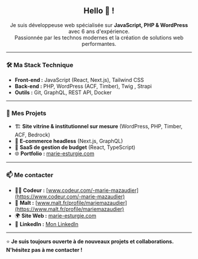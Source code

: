 

<h2 align="center"> Hello 👋 ! </h2>

<p align="center">
Je suis développeuse web spécialisée sur <strong>JavaScript, PHP & WordPress</strong> avec 6 ans d'expérience.<br>
Passionnée par les technos modernes et la création de solutions web performantes.
</p>

---

### 🛠️ Ma Stack Technique
- **Front-end :** JavaScript (React, Next.js), Tailwind CSS  
- **Back-end :** PHP, WordPress (ACF, Timber), Twig , Strapi
- **Outils :** Git, GraphQL, REST API, Docker


---

### 🚀 Mes Projets  
- 🏗️ **Site vitrine & institutionnel sur mesure** (WordPress, PHP, Timber, ACF, Bedrock)  
- 🛒 **E-commerce headless** (Next.js, GraphQL)  
- 💼 **SaaS de gestion de budget** (React, TypeScript)  
- 🌐 **Portfolio :** [marie-esturgie.com](https://marie-esturgie.com)  

---

### 📫 Me contacter  
- 👩‍💻 **Codeur :** [www.codeur.com/-marie-mazaudier](https://www.codeur.com/-marie-mazaudier)  
- 🚀 **Malt :** [www.malt.fr/profile/mariemazaudier](https://www.malt.fr/profile/mariemazaudier)  
- 🌍 **Site Web :** [marie-esturgie.com](https://marie-esturgie.com)  
- 💼 **LinkedIn :** [Mon LinkedIn](https://linkedin.com/in/marie-esturgie)  

---

⭐ **Je suis toujours ouverte à de nouveaux projets et collaborations. N'hésitez pas à me contacter !**  
